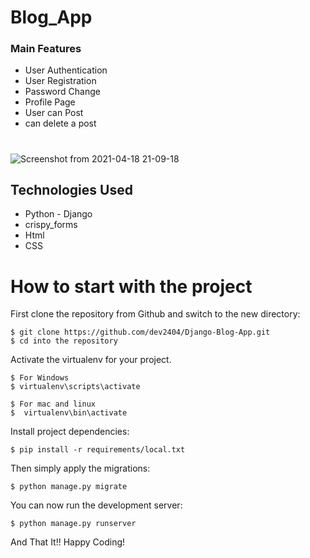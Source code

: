 # Blog_App

### Main Features
* User Authentication
* User Registration
* Password Change
* Profile Page
* User can Post
* can delete a post

#
![Screenshot from 2021-04-18 21-09-18](https://user-images.githubusercontent.com/65526550/115151478-accd5180-a08a-11eb-9209-56fd12f25bc0.png)

## Technologies Used
* Python - Django
* crispy_forms
* Html
* CSS

# How to start with the project 

First clone the repository from Github and switch to the new directory:

    $ git clone https://github.com/dev2404/Django-Blog-App.git
    $ cd into the repository
    
Activate the virtualenv for your project.
    
    $ For Windows 
    $ virtualenv\scripts\activate
    
    $ For mac and linux 
    $  virtualenv\bin\activate
    
Install project dependencies:

    $ pip install -r requirements/local.txt  
    
Then simply apply the migrations:

    $ python manage.py migrate

You can now run the development server:

    $ python manage.py runserver

And That It!! Happy Coding!
